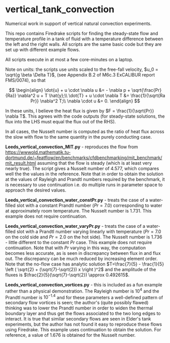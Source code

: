# vertical_tank_convection

Numerical work in support of vertical natural convection experiments.

This repo contains Firedrake scripts for finding the steady-state flow and temperature profile in a tank of fluid with a temperature difference between the left and the right walls.  All scripts are the same basic code but they are set up with different example flows.

All scripts execute in at most a few core-minutes on a laptop.

Note on units: the scripts use units scaled to the free-fall velocity, $u_0 = \sqrt{g \beta  \Delta T}$, (see Appendix B.2 of M6c.3 ExCALIBUR report FMS/0074), so that

$$ 
\begin{align}
\dot{u} + u \cdot \nabla u &= - \nabla p + \sqrt{\frac{Pr}{Ra}} \nabla^2 u + T \hat{y};\\
\dot{T} + u \cdot \nabla T &= \frac{1}{\sqrt{Ra Pr}} \nabla^2 T;\\
\nabla \cdot u &= 0.
\end{align}
$$

In these units, I believe the heat flux is given by $F = \frac{1}{\sqrt{Pr}} \nabla T$.  This agrees with the code outputs (for steady-state solutions, the flux into the LHS must equal the flux out of the RHS).

In all cases, the Nusselt number is computed as the ratio of heat flux across the slow with flow to the same quantity in the purely conducting case.

**Leeds_vertical_convection_MIT.py** - reproduces the flow from https://wwwold.mathematik.tu-dortmund.de/~featflow/en/benchmarks/cfdbenchmarking/mit_benchmark/mit_result.html assuming that the flow is steady (which is at least very nearly true).  The script gives a Nusselt number of $4.577$, which compares well the the values in the reference.  Note that in order to obtain the solution at the values of Rayleigh and Prandtl numbers required by the benchmark, it is necessary to use continuation i.e. do multiple runs in parameter space to approach the desired values.

**Leeds_vertical_convection_water_constPr.py** - treats the case of a water-filled slot with a constant Prandtl number ($Pr=7.0$) corresponding to water at approximately room temperature.  The Nusselt number is $1.731$.  This example does not require continuation.

**Leeds_vertical_convection_water_varyPr.py** - treats the case of a water-filled slot with a Prandtl number varying linearly with temperature ($Pr=7.0$ on the cold side and $Pr=2.0$ on the hot side).  The Nusselt number is $1.736$ - little different to the constant $Pr$ case.  This example does not require continuation.  Note that with $Pr$ varying in this way, the computation becomes less accurate, as is seen in discrepancy between flux in and flux out.  The discrepancy can be much reduced by increasing element order.  Note that the no-flow case has analytic solution $T=\frac{7}{5} - \frac{1}{5} \left ( \sqrt{2} + (\sqrt{7}-\sqrt{2}) x \right )^2$ and the amplitude of the fluxes is $\frac{2}{5}(\sqrt{7}-\sqrt{2}) \approx 0.492615$.

**Leeds_vertical_convection_vortices.py** - this is included as a fun example rather than a physical demonstration.  The Rayleigh number is $10^4$ and the Prandtl number is $10^{-1.4}$ and for these parameters a well-defined pattern of secondary flow vortices is seen; the author's (quite possibly flawed) thinking was to lower the Prandtl number in order to widen the thermal boundary layer and thus get the flows associated to the two long edges to interact.  It is true that similar secondary flows are seen in Elder's tank experiments, but the author has not found it easy to reproduce these flows using Firedrake.  This example uses continuation to obtain the solution.  For reference, a value of $1.676$ is obtained for the Nusselt number.








